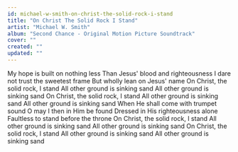 ```yaml
---
id: michael-w-smith-on-christ-the-solid-rock-i-stand
title: "On Christ The Solid Rock I Stand"
artist: "Michael W. Smith"
album: "Second Chance - Original Motion Picture Soundtrack"
cover: ""
created: ""
updated: ""
---
```


My hope is built on nothing less
Than Jesus' blood and righteousness
I dare not trust the sweetest frame
But wholly lean on Jesus' name
On Christ, the solid rock, I stand
All other ground is sinking sand
All other ground is sinking sand
On Christ, the solid rock, I stand
All other ground is sinking sand
All other ground is sinking sand
When He shall come with trumpet sound
O may I then in Him be found
Dressed in His righteousness alone
Faultless to stand before the throne
On Christ, the solid rock, I stand
All other ground is sinking sand
All other ground is sinking sand
On Christ, the solid rock, I stand
All other ground is sinking sand
All other ground is sinking sand